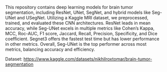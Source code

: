This repository contains deep learning models for brain tumor segmentation, including ResNet, UNet, SegNet, and hybrid models like Seg-UNet and USegNet. Utilizing a Kaggle MRI dataset, we preprocessed, trained, and evaluated these CNN architectures. ResNet leads in mean accuracy, while Seg-UNet excels in multiple metrics like Cohen’s Kappa, MCC, Roc-AUC, F1 score, Jaccard, Recall, Precision, Specificity, and Dice coefficient. Segnet3 offers the fastest test time but has lower performance in other metrics. Overall, Seg-UNet is the top performer across most metrics, balancing accuracy and efficiency.

Dataset: https://www.kaggle.com/datasets/nikhilroxtomar/brain-tumor-segmentation
